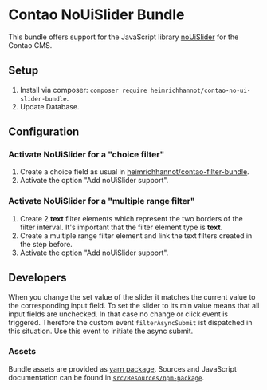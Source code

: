 # Contao NoUiSlider Bundle

This bundle offers support for the JavaScript library [noUiSlider](https://github.com/leongersen/noUiSlider/) for the Contao CMS.

## Setup

1. Install via composer: `composer require heimrichhannot/contao-no-ui-slider-bundle`.
1. Update Database.

## Configuration

### Activate NoUiSlider for a "choice filter"

1. Create a choice field as usual in [heimrichhannot/contao-filter-bundle](https://github.com/heimrichhannot/contao-filter-bundle).
1. Activate the option "Add noUiSlider support". 

### Activate NoUiSlider for a "multiple range filter"
1. Create 2 __text__ filter elements which represent the two borders of the filter interval. It's important that the filter element type is __text__.
1. Create a multiple range filter element and link the text filters created in the step before.
1. Activate the option "Add noUiSlider support". 

## Developers

When you change the set value of the slider it matches the current value to the corresponding input field. To set the slider to its min value means that all input fields are unchecked.
In that case no change or click event is triggered. Therefore the custom event `filterAsyncSubmit` ist dispatched in this situation.
Use this event to initiate the async submit.

### Assets

Bundle assets are provided as [yarn package](https://yarn.pm/@hundh/contao-no-ui-slider-bundle). Sources and JavaScript documentation can be found in [`src/Resources/npm-package`](https://github.com/heimrichhannot/contao-no-ui-slider-bundle/tree/master/src/Resources/npm-package).